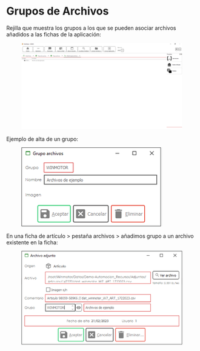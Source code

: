 # Grupos de Archivos

Rejilla que muestra los grupos a los que se pueden asociar archivos añadidos a las fichas de la aplicación:

<figure><img src="../../../.gitbook/assets/imagen (14) (4).png" alt=""><figcaption></figcaption></figure>

Ejemplo de alta de un grupo:

<figure><img src="../../../.gitbook/assets/imagen (5) (1) (1) (1) (1) (1).png" alt=""><figcaption></figcaption></figure>

En una ficha de artículo > pestaña archivos > añadimos grupo a un archivo existente en la ficha:

<figure><img src="../../../.gitbook/assets/imagen (3) (1) (1) (2) (1).png" alt=""><figcaption></figcaption></figure>

